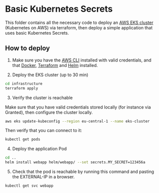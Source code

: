 # Basic Kubernetes Secrets

This folder contains all the necessary code to deploy an [AWS EKS cluster](https://aws.amazon.com/eks/) (Kubernetes on AWS) via terraform, then deploy a simple application that uses basic Kubernetes Secrets.

## How to deploy

1. Make sure you have the [AWS CLI](https://docs.aws.amazon.com/cli/latest/userguide/getting-started-install.html) installed with valid credentials, and that [Docker](https://docs.docker.com/desktop/), [Terraform](https://developer.hashicorp.com/terraform/tutorials/aws-get-started/install-cli) and [Helm](https://helm.sh/docs/intro/install/) installed.

2. Deploy the EKS cluster (up to 30 min)

```sh
cd infrastructure
terraform apply
```

3. Verify the cluster is reachable

Make sure that you have valid credentials stored locally (for instance via Granted), then configure the cluster locally.

```sh
aws eks update-kubeconfig --region eu-central-1 --name eks-cluster
```

Then verify that you can connect to it:

```sh
kubectl get pods
```

4. Deploy the application Pod

```sh
cd ..
helm install webapp helm/webapp/ --set secrets.MY_SECRET=123456a
```

5. Check that the pod is reachable by running this command and pasting the EXTERNAL-IP in a browser.

```sh
kubectl get svc webapp
```